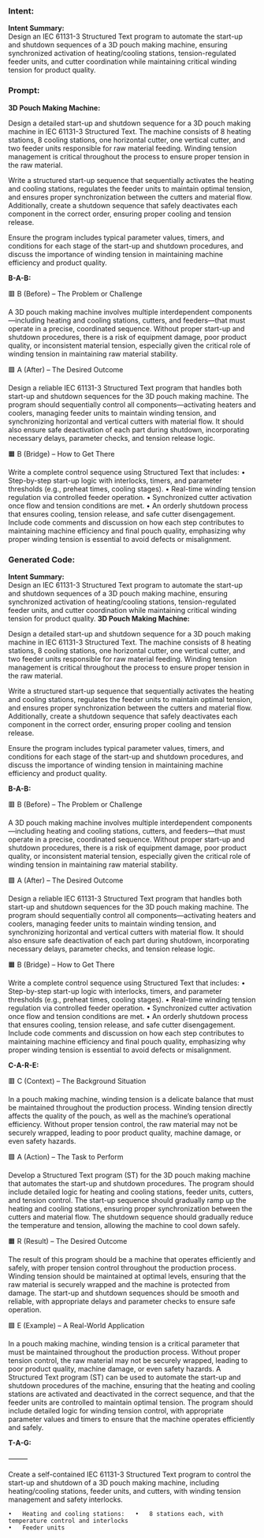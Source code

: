 ### Intent:
**Intent Summary:**  
Design an IEC 61131-3 Structured Text program to automate the start-up and shutdown sequences of a 3D pouch making machine, ensuring synchronized activation of heating/cooling stations, tension-regulated feeder units, and cutter coordination while maintaining critical winding tension for product quality.

### Prompt:
**3D Pouch Making Machine:**

Design a detailed start-up and shutdown sequence for a 3D pouch making machine in IEC 61131-3 Structured Text. The machine consists of 8 heating stations, 8 cooling stations, one horizontal cutter, one vertical cutter, and two feeder units responsible for raw material feeding. Winding tension management is critical throughout the process to ensure proper tension in the raw material.

Write a structured start-up sequence that sequentially activates the heating and cooling stations, regulates the feeder units to maintain optimal tension, and ensures proper synchronization between the cutters and material flow. Additionally, create a shutdown sequence that safely deactivates each component in the correct order, ensuring proper cooling and tension release.

Ensure the program includes typical parameter values, timers, and conditions for each stage of the start-up and shutdown procedures, and discuss the importance of winding tension in maintaining machine efficiency and product quality.

**B-A-B:**

🟥 B (Before) – The Problem or Challenge

A 3D pouch making machine involves multiple interdependent components—including heating and cooling stations, cutters, and feeders—that must operate in a precise, coordinated sequence. Without proper start-up and shutdown procedures, there is a risk of equipment damage, poor product quality, or inconsistent material tension, especially given the critical role of winding tension in maintaining raw material stability.

🟩 A (After) – The Desired Outcome

Design a reliable IEC 61131-3 Structured Text program that handles both start-up and shutdown sequences for the 3D pouch making machine. The program should sequentially control all components—activating heaters and coolers, managing feeder units to maintain winding tension, and synchronizing horizontal and vertical cutters with material flow. It should also ensure safe deactivation of each part during shutdown, incorporating necessary delays, parameter checks, and tension release logic.

🟧 B (Bridge) – How to Get There

Write a complete control sequence using Structured Text that includes:
	•	Step-by-step start-up logic with interlocks, timers, and parameter thresholds (e.g., preheat times, cooling stages).
	•	Real-time winding tension regulation via controlled feeder operation.
	•	Synchronized cutter activation once flow and tension conditions are met.
	•	An orderly shutdown process that ensures cooling, tension release, and safe cutter disengagement.
Include code comments and discussion on how each step contributes to maintaining machine efficiency and final pouch quality, emphasizing why proper winding tension is essential to avoid defects or misalignment.

### Generated Code:
**Intent Summary:**  
Design an IEC 61131-3 Structured Text program to automate the start-up and shutdown sequences of a 3D pouch making machine, ensuring synchronized activation of heating/cooling stations, tension-regulated feeder units, and cutter coordination while maintaining critical winding tension for product quality.
**3D Pouch Making Machine:**

Design a detailed start-up and shutdown sequence for a 3D pouch making machine in IEC 61131-3 Structured Text. The machine consists of 8 heating stations, 8 cooling stations, one horizontal cutter, one vertical cutter, and two feeder units responsible for raw material feeding. Winding tension management is critical throughout the process to ensure proper tension in the raw material.

Write a structured start-up sequence that sequentially activates the heating and cooling stations, regulates the feeder units to maintain optimal tension, and ensures proper synchronization between the cutters and material flow. Additionally, create a shutdown sequence that safely deactivates each component in the correct order, ensuring proper cooling and tension release.

Ensure the program includes typical parameter values, timers, and conditions for each stage of the start-up and shutdown procedures, and discuss the importance of winding tension in maintaining machine efficiency and product quality.

**B-A-B:**

🟥 B (Before) – The Problem or Challenge

A 3D pouch making machine involves multiple interdependent components—including heating and cooling stations, cutters, and feeders—that must operate in a precise, coordinated sequence. Without proper start-up and shutdown procedures, there is a risk of equipment damage, poor product quality, or inconsistent material tension, especially given the critical role of winding tension in maintaining raw material stability.

🟩 A (After) – The Desired Outcome

Design a reliable IEC 61131-3 Structured Text program that handles both start-up and shutdown sequences for the 3D pouch making machine. The program should sequentially control all components—activating heaters and coolers, managing feeder units to maintain winding tension, and synchronizing horizontal and vertical cutters with material flow. It should also ensure safe deactivation of each part during shutdown, incorporating necessary delays, parameter checks, and tension release logic.

🟧 B (Bridge) – How to Get There

Write a complete control sequence using Structured Text that includes:
	•	Step-by-step start-up logic with interlocks, timers, and parameter thresholds (e.g., preheat times, cooling stages).
	•	Real-time winding tension regulation via controlled feeder operation.
	•	Synchronized cutter activation once flow and tension conditions are met.
	•	An orderly shutdown process that ensures cooling, tension release, and safe cutter disengagement.
Include code comments and discussion on how each step contributes to maintaining machine efficiency and final pouch quality, emphasizing why proper winding tension is essential to avoid defects or misalignment.  

**C-A-R-E:**

🟥 C (Context) – The Background Situation

In a pouch making machine, winding tension is a delicate balance that must be maintained throughout the production process. Winding tension directly affects the quality of the pouch, as well as the machine’s operational efficiency. Without proper tension control, the raw material may not be securely wrapped, leading to poor product quality, machine damage, or even safety hazards.

🟩 A (Action) – The Task to Perform

Develop a Structured Text program (ST) for the 3D pouch making machine that automates the start-up and shutdown procedures. The program should include detailed logic for heating and cooling stations, feeder units, cutters, and tension control. The start-up sequence should gradually ramp up the heating and cooling stations, ensuring proper synchronization between the cutters and material flow. The shutdown sequence should gradually reduce the temperature and tension, allowing the machine to cool down safely.

🟧 R (Result) – The Desired Outcome

The result of this program should be a machine that operates efficiently and safely, with proper tension control throughout the production process. Winding tension should be maintained at optimal levels, ensuring that the raw material is securely wrapped and the machine is protected from damage. The start-up and shutdown sequences should be smooth and reliable, with appropriate delays and parameter checks to ensure safe operation.

🟩 E (Example) – A Real-World Application

In a pouch making machine, winding tension is a critical parameter that must be maintained throughout the production process. Without proper tension control, the raw material may not be securely wrapped, leading to poor product quality, machine damage, or even safety hazards. A Structured Text program (ST) can be used to automate the start-up and shutdown procedures of the machine, ensuring that the heating and cooling stations are activated and deactivated in the correct sequence, and that the feeder units are controlled to maintain optimal tension. The program should include detailed logic for winding tension control, with appropriate parameter values and timers to ensure that the machine operates efficiently and safely.

**T-A-G:**

⸻

Create a self-contained IEC 61131-3 Structured Text program to control the start-up and shutdown of a 3D pouch making machine, including heating/cooling stations, feeder units, and cutters, with winding tension management and safety interlocks.

	•	Heating and cooling stations:	•	8 stations each, with temperature control and interlocks
	•	Feeder units
